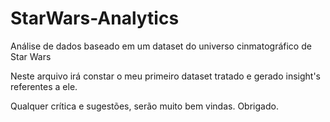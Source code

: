 # StarWars-Analytics
Análise de dados baseado em um dataset do universo cinmatográfico de Star Wars

Neste arquivo irá constar o meu primeiro dataset tratado e gerado insight's referentes a ele. 

Qualquer crítica e sugestões, serão muito bem vindas. 
Obrigado.

